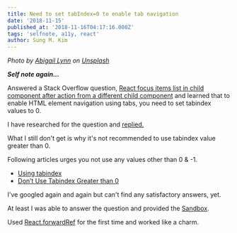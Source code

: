 ```yaml
---
title: Need to set tabIndex=0 to enable tab navigation
date: '2018-11-15'
published_at: '2018-11-16T04:17:16.000Z'
tags: 'selfnote, a11y, react'
author: Sung M. Kim
---
```


_Photo by_ [_Abigail Lynn_](https://unsplash.com/photos/MNXIZgzKw4U?utm_source=unsplash&utm_medium=referral&utm_content=creditCopyText) _on_ [_Unsplash_](https://unsplash.com/?utm_source=unsplash&utm_medium=referral&utm_content=creditCopyText)

**_Self note again..._**

Answered a Stack Overflow question, [React focus items list in child component after action from a different child component](https://stackoverflow.com/questions/53327522/) and learned that to enable HTML element navigation using tabs, you need to set tabindex values to 0.

I have researched for the question and [replied.](https://stackoverflow.com/a/53327974/4035)

What I still don't get is why it's not recommended to use tabindex value greater than 0.

Following articles urges you not use any values other than 0 & -1.

- [Using tabindex](https://developers.google.com/web/fundamentals/accessibility/focus/using-tabindex)
- [Don’t Use Tabindex Greater than 0](https://adrianroselli.com/2014/11/dont-use-tabindex-greater-than-0.html)

I've googled again and again but can't find any satisfactory answers, yet.

At least I was able to answer the question and provided the [Sandbox](https://codesandbox.io/s/002pz9kp20).

Used [React.forwardRef](https://reactjs.org/docs/forwarding-refs.html) for the first time and worked like a charm.

